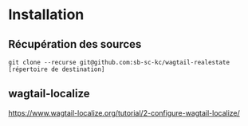 # Installation

## Récupération des sources

	git clone --recurse git@github.com:sb-sc-kc/wagtail-realestate [répertoire de destination]

## wagtail-localize

<https://www.wagtail-localize.org/tutorial/2-configure-wagtail-localize/>